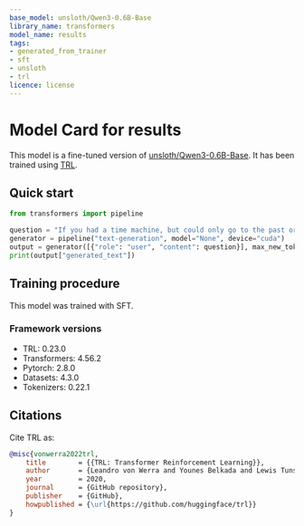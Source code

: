 ```yaml
---
base_model: unsloth/Qwen3-0.6B-Base
library_name: transformers
model_name: results
tags:
- generated_from_trainer
- sft
- unsloth
- trl
licence: license
---
```


# Model Card for results

This model is a fine-tuned version of [unsloth/Qwen3-0.6B-Base](https://huggingface.co/unsloth/Qwen3-0.6B-Base).
It has been trained using [TRL](https://github.com/huggingface/trl).

## Quick start

```python
from transformers import pipeline

question = "If you had a time machine, but could only go to the past or the future once and never return, which would you choose and why?"
generator = pipeline("text-generation", model="None", device="cuda")
output = generator([{"role": "user", "content": question}], max_new_tokens=128, return_full_text=False)[0]
print(output["generated_text"])
```

## Training procedure

 


This model was trained with SFT.

### Framework versions

- TRL: 0.23.0
- Transformers: 4.56.2
- Pytorch: 2.8.0
- Datasets: 4.3.0
- Tokenizers: 0.22.1

## Citations



Cite TRL as:
    
```bibtex
@misc{vonwerra2022trl,
	title        = {{TRL: Transformer Reinforcement Learning}},
	author       = {Leandro von Werra and Younes Belkada and Lewis Tunstall and Edward Beeching and Tristan Thrush and Nathan Lambert and Shengyi Huang and Kashif Rasul and Quentin Gallou{\'e}dec},
	year         = 2020,
	journal      = {GitHub repository},
	publisher    = {GitHub},
	howpublished = {\url{https://github.com/huggingface/trl}}
}
```